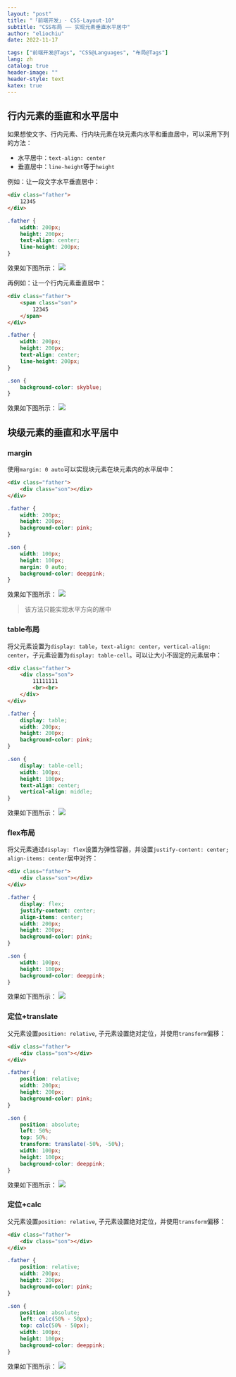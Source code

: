 ```yaml
---
layout: "post"
title: "「前端开发」- CSS-Layout-10"
subtitle: "CSS布局 —— 实现元素垂直水平居中"
author: "eliochiu"
date: 2022-11-17

tags: ["前端开发@Tags", "CSS@Languages", "布局@Tags"]
lang: zh
catalog: true
header-image: ""
header-style: text
katex: true
---
```


## 行内元素的垂直和水平居中
如果想使文字、行内元素、行内块元素在块元素内水平和垂直居中，可以采用下列的方法：
- 水平居中：`text-align: center`
- 垂直居中：`line-height`等于`height`

例如：让一段文字水平垂直居中：
```html
<div class="father">
    12345
</div>
```

```css
.father {
    width: 200px;
    height: 200px;
    text-align: center;
    line-height: 200px;
}
```

效果如下图所示：
![](/img/in-post/post-frontend-css/center01.png#pic_center)

再例如：让一个行内元素垂直居中：
```html
<div class="father">
    <span class="son">
        12345
    </span>
</div>
```

```css
.father {
    width: 200px;
    height: 200px;
    text-align: center;
    line-height: 200px;
}

.son {
    background-color: skyblue;
}
```

效果如下图所示：
![](/img/in-post/post-frontend-css/center02.png#pic_center)

## 块级元素的垂直和水平居中
### margin
使用`margin: 0 auto`可以实现块元素在块元素内的水平居中：
```html
<div class="father">
    <div class="son"></div>
</div>
```

```css
.father {
    width: 200px;
    height: 200px;
    background-color: pink;
}

.son {
    width: 100px;
    height: 100px;
    margin: 0 auto;
    background-color: deeppink;
}
```

效果如下图所示：
![](/img/in-post/post-frontend-css/center03.png#pic_center)

> 该方法只能实现水平方向的居中

### table布局
将父元素设置为`display: table`，`text-align: center`，`vertical-align: center`，子元素设置为`display: table-cell`。可以让大小不固定的元素居中：
```html
<div class="father">
    <div class="son">
        11111111
        <br><br>
    </div>
</div>
```

```css
.father {
    display: table;
    width: 200px;
    height: 200px;
    background-color: pink;
}

.son {
    display: table-cell;
    width: 100px;
    height: 100px;
    text-align: center;
    vertical-align: middle;
}
```

效果如下图所示：
![](/img/in-post/post-frontend-css/center04.png#pic_center)

### flex布局
将父元素通过`display: flex`设置为弹性容器，并设置`justify-content: center; align-items: center`居中对齐：

```html
<div class="father">
    <div class="son"></div>
</div>
```

```css
.father {
    display: flex;
    justify-content: center;
    align-items: center;
    width: 200px;
    height: 200px;
    background-color: pink;
}

.son {
    width: 100px;
    height: 100px;
    background-color: deeppink;
}
```

效果如下图所示：
![](/img/in-post/post-frontend-css/center05.png#pic_center)

### 定位+translate
父元素设置`position: relative`, 子元素设置绝对定位，并使用`transform`偏移：
```html
<div class="father">
    <div class="son"></div>
</div>
```

```css
.father {
    position: relative;
    width: 200px;
    height: 200px;
    background-color: pink;
}

.son {
    position: absolute;
    left: 50%;
    top: 50%;
    transform: translate(-50%, -50%);
    width: 100px;
    height: 100px;
    background-color: deeppink;
}
```
效果如下图所示：
![](/img/in-post/post-frontend-css/center05.png#pic_center)

### 定位+calc
父元素设置`position: relative`, 子元素设置绝对定位，并使用`transform`偏移：
```html
<div class="father">
    <div class="son"></div>
</div>
```

```css
.father {
    position: relative;
    width: 200px;
    height: 200px;
    background-color: pink;
}

.son {
    position: absolute;
    left: calc(50% - 50px);
    top: calc(50% - 50px);
    width: 100px;
    height: 100px;
    background-color: deeppink;
}
```
效果如下图所示：
![](/img/in-post/post-frontend-css/center05.png#pic_center)